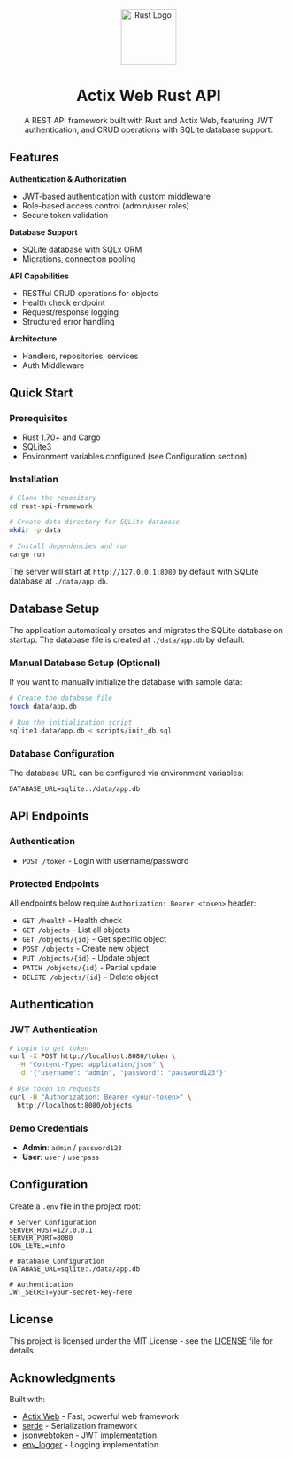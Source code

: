 <div align="center">
  <img src="https://raw.githubusercontent.com/rust-lang/rust-artwork/master/logo/rust-logo-256x256.png" alt="Rust Logo" width="100">
  
# Actix Web Rust API

A REST API framework built with Rust and Actix Web, featuring JWT authentication, and CRUD operations with SQLite database support.
</div>

## Features

**Authentication & Authorization**

- JWT-based authentication with custom middleware
- Role-based access control (admin/user roles)
- Secure token validation

**Database Support**

- SQLite database with SQLx ORM
- Migrations, connection pooling

**API Capabilities**

- RESTful CRUD operations for objects
- Health check endpoint
- Request/response logging
- Structured error handling

**Architecture**

- Handlers, repositories, services
- Auth Middleware

## Quick Start

### Prerequisites

- Rust 1.70+ and Cargo
- SQLite3
- Environment variables configured (see Configuration section)

### Installation

```bash
# Clone the repository
cd rust-api-framework

# Create data directory for SQLite database
mkdir -p data

# Install dependencies and run
cargo run
```

The server will start at `http://127.0.0.1:8080` by default with SQLite database at `./data/app.db`.

## Database Setup

The application automatically creates and migrates the SQLite database on startup. The database file is created at `./data/app.db` by default.

### Manual Database Setup (Optional)

If you want to manually initialize the database with sample data:

```bash
# Create the database file
touch data/app.db

# Run the initialization script
sqlite3 data/app.db < scripts/init_db.sql
```

### Database Configuration

The database URL can be configured via environment variables:

```env
DATABASE_URL=sqlite:./data/app.db
```

## API Endpoints

### Authentication

- `POST /token` - Login with username/password

### Protected Endpoints

All endpoints below require `Authorization: Bearer <token>` header:

- `GET /health` - Health check
- `GET /objects` - List all objects
- `GET /objects/{id}` - Get specific object
- `POST /objects` - Create new object
- `PUT /objects/{id}` - Update object
- `PATCH /objects/{id}` - Partial update
- `DELETE /objects/{id}` - Delete object

## Authentication

### JWT Authentication

```bash
# Login to get token
curl -X POST http://localhost:8080/token \
  -H "Content-Type: application/json" \
  -d '{"username": "admin", "password": "password123"}'

# Use token in requests
curl -H "Authorization: Bearer <your-token>" \
  http://localhost:8080/objects
```

### Demo Credentials

- **Admin**: `admin` / `password123`
- **User**: `user` / `userpass`

## Configuration

Create a `.env` file in the project root:

```env
# Server Configuration
SERVER_HOST=127.0.0.1
SERVER_PORT=8080
LOG_LEVEL=info

# Database Configuration
DATABASE_URL=sqlite:./data/app.db

# Authentication
JWT_SECRET=your-secret-key-here
```

## License

This project is licensed under the MIT License - see the [LICENSE](LICENSE) file for details.

## Acknowledgments

Built with:

- [Actix Web](https://actix.rs/) - Fast, powerful web framework
- [serde](https://serde.rs/) - Serialization framework
- [jsonwebtoken](https://github.com/Keats/jsonwebtoken) - JWT implementation
- [env_logger](https://github.com/rust-cli/env_logger) - Logging implementation
